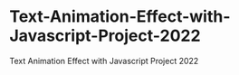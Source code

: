 # Text-Animation-Effect-with-Javascript-Project-2022
Text Animation Effect with Javascript Project 2022
